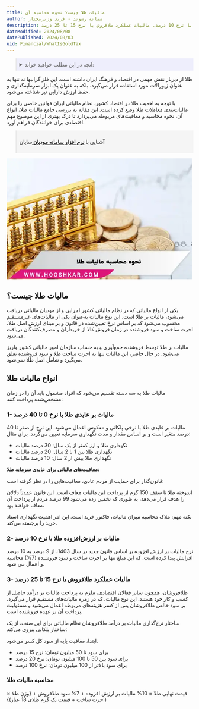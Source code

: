 ```yaml
---
title: مالیات طلا چیست؟ نحوه محاسبه آن
author: سمانه رشوند - فربد وزیرمختار
description: این مالیات تنها به اجرت ساخت طلا و سود فروشنده تعلق می‌گیرد و شامل اصل طلا نمی‌شود. مالیات طلا به سه دسته تقسیم می‌شود، مالیات بر عایدی طلا با نرخ 0 تا 40 درصد، مالیات بر ارزش‌افزوده طلا با نرخ 10 درصد، مالیات عملکرد طلافروش با نرخ 15 تا 25 درصد
dateModified: 2024/08/08
datePublished: 2024/08/03
uid: Financial/WhatIsGoldTax
---
```


<blockquote style="background-color:#eeeefc; padding:0.5rem">
<details>
  <summary>آنچه در این مطلب خواهید خواند:</summary>
  <ul>
    <li>مالیات طلا چیست؟</li>
    <li>انواع مالیات طلا</li>
    <ul>
     <li>1- مالیات بر عایدی طلا با نرخ 0 تا 40 درصد</li>
     <li>2- مالیات بر ارزش‌افزوده طلا با نرخ 10 درصد</li>
     <li>3- مالیات عملکرد طلافروش با نرخ 15 تا 25 درصد</li>
    </ul>
    <li>محاسبه مالیات طلا</li>
  </ul>
</details>
</blockquote>

طلا از دیرباز نقش مهمی در اقتصاد و فرهنگ ایران داشته است. این فلز گرانبها نه تنها به عنوان زیورآلات مورد استفاده قرار می‌گیرد، بلکه به عنوان یک ابزار سرمایه‌گذاری و حفظ ارزش دارایی نیز شناخته می‌شود.  

با توجه به اهمیت طلا در اقتصاد کشور، نظام مالیاتی ایران قوانین خاصی را برای مالیات‌بندی معاملات طلا وضع کرده است. این مقاله به بررسی جامع مالیات طلا، انواع آن، نحوه محاسبه و معافیت‌های مربوطه می‌پردازد تا درک بهتری از این موضوع مهم اقتصادی برای خوانندگان فراهم آورد.

<blockquote style="background-color:#f5f5f5; padding:0.5rem">
<p><strong>آشنایی با <a href="https://www.hooshkar.com/Software/Sayan/Module/TpTaxGov" target="_blank">نرم افزار سامانه مودیان
</a> سایان</strong></p></blockquote>

![نحوه محاسبه مالیات طلا](./Images/HowToCalculateGoldTax.webp)

## مالیات طلا چیست؟

یکی از انواع مالیاتی که در نظام مالیاتی کشور اجرایی و از مودیان مالیاتی دریافت می‌شود، مالیات بر طلا است. این نوع مالیات به‌عنوان یکی از مالیات‌های غیرمستقیم محسوب می‌شود که بر اساس نرخ تعیین‌شده در قانون و بر مبنای ارزش اصل طلا، اجرت ساخت و سود فروشنده در زمان فروش کالا از خریداران و مصرف‌کنندگان دریافت می‌شود. 

مالیات بر طلا توسط فروشنده جمع‌آوری و به حساب سازمان امور مالیاتی کشور واریز می‌شود. در حال حاضر، این مالیات تنها به اجرت ساخت طلا و سود فروشنده تعلق می‌گیرد و شامل اصل طلا نمی‌شود.

## انواع مالیات طلا

مالیات طلا به سه دسته تقسیم می‌شود که افراد مشمول باید آن را در زمان مشخص‌شده پرداخت کنند:

### 1- مالیات بر عایدی طلا با نرخ 0 تا 40 درصد

مالیات بر عایدی طلا با نرخی پلکانی و معکوس اعمال می‌شود. این نرخ از صفر تا 40 درصد متغیر است و بر اساس مقدار و مدت نگهداری سرمایه تعیین می‌گردد. برای مثال:

- نگهداری طلا و ارز کمتر از یک سال: 30 درصد مالیات
- نگهداری طلا بین 1 تا 2 سال: 20 درصد مالیات
- نگهداری طلا بیش از 2 سال: 10 درصد مالیات

**معافیت‌های مالیاتی برای عایدی سرمایه طلا:**

قانون‌گذار برای حمایت از مردم عادی، معافیت‌هایی را در نظر گرفته است:

اندوخته طلا تا سقف 150 گرم از پرداخت این مالیات معاف است.
این قانون عمدتاً دلالان را هدف قرار می‌دهد، به طوری که تخمین زده می‌شود 99 درصد مردم از پرداخت آن معاف خواهند بود.

نکته مهم: ملاک محاسبه میزان مالیات، فاکتور خرید است. این امر اهمیت نگهداری اسناد خرید را برجسته می‌کند.

### 2- مالیات بر ارزش‌افزوده طلا با نرخ 10 درصد

نرخ مالیات بر ارزش افزوده بر اساس قانون جدید در سال 1403، از 9 درصد به 10 درصد افزایش پیدا کرده است. که این مبلغ تنها بر اجرت ساخت و سود فروشنده (7%) محاسبه و اعمال می شود.

### 3- مالیات عملکرد طلافروش با نرخ 15 تا 25 درصد

طلافروشان، همچون سایر فعالان اقتصادی، ملزم به پرداخت مالیات بر درآمد حاصل از کسب و کار خود هستند. این نوع مالیات، که در زمره مالیات‌های مستقیم قرار می‌گیرد، بر سود خالص طلافروشان پس از کسر هزینه‌های مربوطه اعمال می‌شود و مسئولیت پرداخت آن بر عهده فروشنده است.

ساختار نرخ‌گذاری مالیات بر درآمد طلافروشان
نظام مالیاتی برای این صنف، از یک ساختار پلکانی پیروی می‌کند:

ابتدا، معافیت پایه از سود کل کسر می‌شود.

- برای سود تا 50 میلیون تومان: نرخ 15 درصد
- برای سود بین 50 تا 100 میلیون تومان: نرخ 20 درصد
- برای سود بالاتر از 100 میلیون تومان: نرخ 100 درصد

### محاسبه مالیات طلا

قیمت نهایی طلا = 10% مالیات بر ارزش افزوده + 7% سود طلافروش + {وزن طلا × (اجرت ساخت + قیمت یک گرم طلای 18 عیار)}
